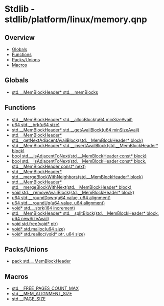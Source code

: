 
# Stdlib - stdlib/platform/linux/memory.qnp

## Overview
 - [Globals](#globals)
 - [Functions](#functions)
 - [Packs/Unions](#packs-unions)
 - [Macros](#macros)


## Globals
 - [std.__MemBlockHeader* std.__memBlocks]()

## Functions
 - [std.__MemBlockHeader* std.__allocBlock(u64 minSizeAvail)]()
 - [u64 std.__brk(u64 size)]()
 - [std.__MemBlockHeader* std.__getAvailBlock(u64 minSizeAvail)]()
 - [std.__MemBlockHeader* std.__getNextAdjacentAvailBlock(std.__MemBlockHeader* block)]()
 - [std.__MemBlockHeader* std.__insertAvailBlock(std.__MemBlockHeader* block)]()
 - [bool std.__isAdjacentToNext(std.__MemBlockHeader const* block)]()
 - [bool std.__isAdjacentToNext(std.__MemBlockHeader const* block, std.__MemBlockHeader const* next)]()
 - [std.__MemBlockHeader* std.__mergeBlockWithNeighbors(std.__MemBlockHeader* block)]()
 - [std.__MemBlockHeader* std.__mergeBlockWithNext(std.__MemBlockHeader* block)]()
 - [void std.__removeAvailBlock(std.__MemBlockHeader* block)]()
 - [u64 std.__roundDown(u64 value, u64 alignment)]()
 - [u64 std.__roundUp(u64 value, u64 alignment)]()
 - [void* std.__sbrk(i64 increment)]()
 - [std.__MemBlockHeader* std.__splitBlock(std.__MemBlockHeader* block, u64 newSizeAvail)]()
 - [void std.free(void* ptr)]()
 - [void* std.malloc(u64 size)]()
 - [void* std.realloc(void* ptr, u64 size)]()

## Packs/Unions
 - [pack std.__MemBlockHeader]()

## Macros
 - [std.__FREE_PAGES_COUNT_MAX]()
 - [std.__MEM_ALIGNMENT_SIZE]()
 - [std.__PAGE_SIZE]()

